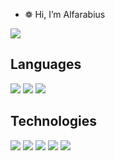 - ❁ Hi, I’m Alfarabius
<p align="left">
  <img src="https://www.codewars.com/users/Alfarabius/badges/micro">
</p>

## Languages
<p align="left">
  <img src="https://img.shields.io/badge/Python-14354C?style=for-the-badge&logo=python&logoColor=white">
  <img src="https://img.shields.io/badge/C-00599C?style=for-the-badge&logo=c&logoColor=white">
  <img src="https://img.shields.io/badge/-C%23-blueviolet?style=for-the-badge&logo=c&logoColor=white">
</p>

## Technologies
<p align="left">
  <img src="https://img.shields.io/badge/-Docker-blue">
  <img src="https://img.shields.io/badge/%20-%20nginx-9cf">
  <img src="https://img.shields.io/badge/-Unity-lightgrey">
  <img src="https://img.shields.io/badge/-Blender-orange">
  <img src="https://img.shields.io/badge/-BlenderApi-grey">
</p>
